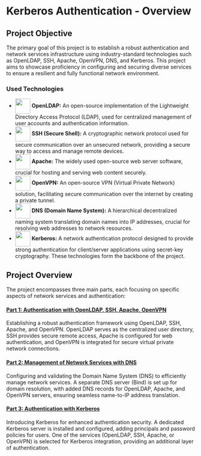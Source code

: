 # Kerberos Authentication - Overview

## Project Objective
The primary goal of this project is to establish a robust authentication and network services infrastructure using industry-standard technologies such as OpenLDAP, SSH, Apache, OpenVPN, DNS, and Kerberos.
This project aims to showcase proficiency in configuring and securing diverse services to ensure a resilient and fully functional network environment.

### Used Technologies

- <span><img align="center" src="https://www.axonius.com/hubfs/Adapter%20Logos/OpenLDAP%20Logo.png" height="40" width="40" /></span>
  **OpenLDAP:** An open-source implementation of the Lightweight Directory Access Protocol (LDAP), used for centralized management of user accounts and authentication information.
- <span><img align="center" src="https://cdn-icons-png.flaticon.com/512/5136/5136897.png" height="40" width="40" /></span>
  **SSH (Secure Shell):** A cryptographic network protocol used for secure communication over an unsecured network, providing a secure way to access and manage remote devices.
- <span><img align="center" src="https://britewire.com/wp-content/uploads/apache-http-server-300x300.jpg" height="40" width="40" /></span>
  **Apache:** The widely used open-source web server software, crucial for hosting and serving web content securely.
- <span><img align="center" src="https://usermanual.vtenext.com/uploads/images/gallery/2023-03/openvpn-logo.jpg" height="40" width="40" /></span>
  **OpenVPN:** An open-source VPN (Virtual Private Network) solution, facilitating secure communication over the internet by creating a private tunnel.
- <span><img align="center" src="https://cdn-images-1.medium.com/max/599/0*KNOfmhs1x_-c2v4U.jpg" height="40" width="40" /></span>
  **DNS (Domain Name System):** A hierarchical decentralized naming system translating domain names into IP addresses, crucial for resolving web addresses to network resources.
- <span><img align="center" src="https://encrypted-tbn0.gstatic.com/images?q=tbn:ANd9GcQUgsK-4bNt8VqwyLZTlJvD6dkQkyP67ElV7Dg8KW0DrjDfX3ZpDGouBMPakWXXUWW0KCg&usqp=CAU" height="40" width="40" /></span>
  **Kerberos:** A network authentication protocol designed to provide strong authentication for client/server applications using secret-key cryptography. These technologies form the backbone of the project.


## Project Overview
The project encompasses three main parts, each focusing on specific aspects of network services and authentication:

#### [Part 1: Authentication with OpenLDAP, SSH, Apache, OpenVPN](./part1/_part1.md)
Establishing a robust authentication framework using OpenLDAP, SSH, Apache, and OpenVPN. OpenLDAP serves as the centralized user directory, SSH provides secure remote access, Apache is configured for web authentication, and OpenVPN is integrated for secure virtual private network connections.

#### [Part 2: Management of Network Services with DNS](./part2/_part2.md)
Configuring and validating the Domain Name System (DNS) to efficiently manage network services. A separate DNS server (Bind) is set up for domain resolution, with added DNS records for OpenLDAP, Apache, and OpenVPN servers, ensuring seamless name-to-IP address translation.

#### [Part 3: Authentication with Kerberos](./part3/_part3.md)
Introducing Kerberos for enhanced authentication security. A dedicated Kerberos server is installed and configured, adding principals and password policies for users. One of the services (OpenLDAP, SSH, Apache, or OpenVPN) is selected for Kerberos integration, providing an additional layer of authentication.

